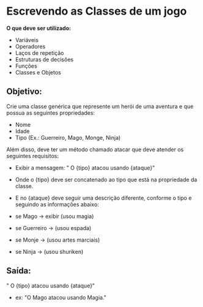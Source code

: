 # Escrevendo as Classes de um jogo

**O que deve ser utilizado:**

- Variáveis
- Operadores
- Laços de repetição
- Estruturas de decisões
- Funções
- Classes e Objetos

## Objetivo:

Crie uma classe genérica que represente um herói de uma aventura e que possua as seguintes propriedades:

- Nome
- Idade
- Tipo (Ex.: Guerreiro, Mago, Monge, Ninja)

Além disso, deve ter um método chamado atacar que deve atender os seguintes requisitos:

- Exibir a mensagem: " O {tipo} atacou usando {ataque}"
- Onde o {tipo} deve ser concatenado ao tipo que está na propriedade da classe.
- E no {ataque} deve seguir uma descrição diferente, conforme o tipo e seguindo as informações abaixo:

- se Mago -> exibir (usou magia)
- se Guerreiro -> (usou espada)
- se Monje -> (usou artes marciais)
- se Ninja -> (usou shuriken)

## Saída:

" O {tipo} atacou usando {ataque}"

- ex: "O Mago atacou usando Magia."